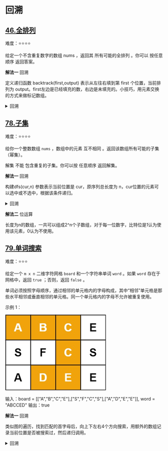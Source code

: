 # 回溯

## [46.全排列](https://leetcode.cn/problems/permutations/description)

难度：⭐️⭐️⭐️⭐️

给定一个不含重复数字的数组 nums ，返回其 所有可能的全排列 。你可以 按任意顺序 返回答案。

**解法一** 回溯

定义递归函数 backtrack(first,output) 表示从左往右填到第 first 个位置，当前排列为 output。first左边是已经填充的数，右边是未填充的。小技巧，用元素交换的方式来做标记数组。

<details>
  <summary>回溯</summary>

  ```java
    private List<List<Integer>> ans = new ArrayList<>();

    public List<List<Integer>> permute(int[] nums) {
        List<Integer> output = new ArrayList<>();
        for (int num : nums) {
            output.add(num);
        }
        backtrace(nums.length, output, 0);
        return ans;
    }

    private void backtrace(int n, List<Integer> output, int first) {
        if (first == n) {
            ans.add(new ArrayList<>(output));
        }
        for (int i = first; i < n; i++) {
            Collections.swap(output, first, i);
            backtrace(n, output, first + 1);
            Collections.swap(output, first, i);
        }
    }
  ```
</details>

## [78.子集](https://leetcode.cn/problems/subsets/)

难度：⭐️⭐️⭐️⭐️

给你一个整数数组 `nums` ，数组中的元素 互不相同 。返回该数组所有可能的子集（幂集）。

解集 不能 包含重复的子集。你可以按 任意顺序 返回解集。

**解法一** 回溯

构建dfs(cur,n) 参数表示当前位置是 cur，原序列总长度为 n，cur位置的元素可以选中或不选中，根据该条件递归。

<details>
  <summary>回溯</summary>

  ```java
    public List<List<Integer>> subsets(int[] nums) {
        List<List<Integer>> ans = new ArrayList<>();
        List<Integer> output = new LinkedList<>();
        backtrace(ans, output, nums, 0);
        return ans;
    }

    private void backtrace(List<List<Integer>> ans, List<Integer> output, int[] nums, int index) {
        if (index == nums.length) {
            ans.add(new ArrayList<>(output));
        } else {
            output.add(nums[index]);
            backtrace(ans, output, nums, index + 1);
            output.remove(output.size() - 1);
            backtrace(ans, output, nums, index + 1);
        }
    }
  ```
</details>

**解法二** 位运算

长度为n的数组，一共可以组成2^n个子数组，对于每一位数字，比特位是1认为使用该元素，0认为不使用。

## [79.单词搜索](https://leetcode.cn/problems/word-search/description)

难度：⭐️⭐️⭐️

给定一个 `m x n` 二维字符网格 `board` 和一个字符串单词 `word` 。如果 `word` 存在于网格中，返回 `true` ；否则，返回 `false` 。

单词必须按照字母顺序，通过相邻的单元格内的字母构成，其中“相邻”单元格是那些水平相邻或垂直相邻的单元格。同一个单元格内的字母不允许被重复使用。

示例 1：

![word](../../../../img/word2.jpg)

输入：board = [["A","B","C","E"],["S","F","C","S"],["A","D","E","E"]], word = "ABCCED"
输出：true

**解法一** 回溯

类似图的遍历，找到匹配的首字母后，向上下左右4个方向搜索，用额外的数组记录当前位置是否被搜索过，然后递归调用。

<details>
  <summary>回溯</summary>

  ```java
    private boolean[][] visited;

    public boolean exist(char[][] board, String word) {
        int m = board.length;
        int n = board[0].length;
        visited = new boolean[m][n];
        char c = word.charAt(0);
        for (int i = 0; i < m; i++) {
            for (int j = 0; j < n; j++) {
                if (board[i][j] == c) {
                    boolean found = find(board, i, j, word, 0);
                    if (found) {
                        return true;
                    }
                }
            }
        }
        return false;
    }

    private boolean find(char[][] board, int x, int y, String word, int index) {
        char c = word.charAt(index);
        if (board[x][y] != c) {
            return false;
        }
        if (index == word.length() - 1) {
            return true;
        } else {
            visited[x][y] = true;
            // left
            if (0 < y && !visited[x][y - 1]) {
                boolean found = find(board, x, y - 1, word, index + 1);
                if (found) {
                    return true;
                }
            }
            // top
            if (0 < x && !visited[x - 1][y]) {
                boolean found = find(board, x - 1, y, word, index + 1);
                if (found) {
                    return true;
                }
            }
            // right
            if (y + 1 < board[0].length && !visited[x][y + 1]) {
                boolean found = find(board, x, y + 1, word, index + 1);
                if (found) {
                    return true;
                }
            }
            // bottom
            if (x + 1 < board.length && !visited[x + 1][y]) {
                boolean found = find(board, x + 1, y, word, index + 1);
                if (found) {
                    return true;
                }
            }
            visited[x][y] = false;
            return false;
        }
    }
  ```
</details>
